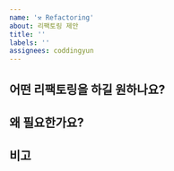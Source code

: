 ```yaml
---
name: '⚒️ Refactoring'
about: 리팩토링 제안
title: ''
labels: ''
assignees: coddingyun
---
```


## 어떤 리팩토링을 하길 원하나요?

## 왜 필요한가요?

## 비고

